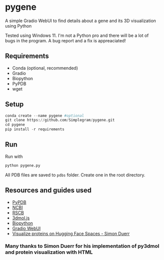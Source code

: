# pygene
A simple Gradio WebUI to find details about a gene and its 3D visualization using Python

Tested using Windows 11. I'm not a Python pro and there will be a lot of bugs in the program. A bug report and a fix is appreaciated!

## Requirements
- Conda (optional, recommended)
- Gradio
- Biopython
- PyPDB
- wget

## Setup
```python
conda create --name pygene #optional
git clone https://github.com/Simplegram/pygene.git
cd pygene
pip install -r requirements
```

## Run
Run with
```py
python pygene.py
```

All PDB files are saved to `pdbs` folder. Create one in the root directory.

## Resources and guides used
- [PyPDB](https://github.com/williamgilpin/pypdb)
- [NCBI](https://www.ncbi.nlm.nih.gov/nuccore/)
- [RSCB](https://www.rcsb.org/)
- [3dmol.js](https://3dmol.org/doc/global.html)
- [Biopython](https://biopython.org/docs)
- [Gradio WebUI](https://gradio.app/docs)
- [Visualize proteins on Hugging Face Spaces - Simon Duerr](https://huggingface.co/blog/spaces_3dmoljs)
### Many thanks to Simon Duerr for his implementation of py3dmol and protein visualization with HTML
